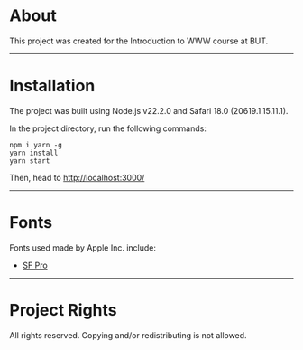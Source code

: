 # About

This project was created for the Introduction to WWW course at BUT.

<hr/>

# Installation

The project was built using Node.js v22.2.0 and Safari 18.0 (20619.1.15.11.1).

In the project directory, run the following commands:

```shell
npm i yarn -g
yarn install
yarn start
```

Then, head to [http://localhost:3000/](http://localhost:3000/)

<hr />

# Fonts

Fonts used made by Apple Inc. include:

- [SF Pro](https://developer.apple.com/fonts/)

<hr />

# Project Rights

All rights reserved. Copying and/or redistributing is not allowed.